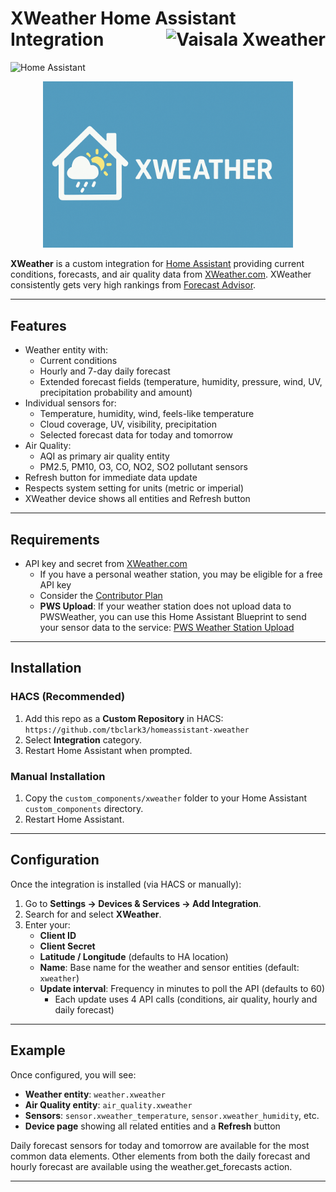 # XWeather Home Assistant Integration <a href="https://www.xweather.com/" target="_blank" title="Powered by Vaisala Xweather"><img src="https://www.xweather.com/assets/logos/vaisala-xweather-logo-dark.svg" alt="Vaisala Xweather" height="40" align="right" /></a>

![Home Assistant](https://img.shields.io/badge/Home%20Assistant-Custom%20Component-blue)

<p align="center">
  <img src="docs/logo.png" alt="XWeather Logo" width="400"/>
</p>

**XWeather** is a custom integration for [Home Assistant](https://www.home-assistant.io/)
providing current conditions, forecasts, and air quality data from [XWeather.com](https://xweather.com/).
XWeather consistently gets very high rankings from [Forecast Advisor](https://forecastadvisor.com).

---

## Features

- Weather entity with:
  - Current conditions
  - Hourly and 7-day daily forecast
  - Extended forecast fields (temperature, humidity, pressure, wind, UV, precipitation probability and amount)
- Individual sensors for:
  - Temperature, humidity, wind, feels-like temperature
  - Cloud coverage, UV, visibility, precipitation
  - Selected forecast data for today and tomorrow
- Air Quality:
  - AQI as primary air quality entity
  - PM2.5, PM10, O3, CO, NO2, SO2 pollutant sensors
- Refresh button for immediate data update
- Respects system setting for units (metric or imperial)
- XWeather device shows all entities and Refresh button

---

## Requirements

- API key and secret from [XWeather.com](https://xweather.com/)
  - If you have a personal weather station, you may be eligible for a free API key
  - Consider the [Contributor Plan](https://signup.xweather.com/pws-contributor)
  - **PWS Upload**: If your weather station does not upload data to PWSWeather, you can use this Home Assistant Blueprint to send your sensor data to the service: [PWS Weather Station Upload](https://community.home-assistant.io/t/pws-weather-station-upload/806415)

---

## Installation

### HACS (Recommended)

1. Add this repo as a **Custom Repository** in HACS:
   `https://github.com/tbclark3/homeassistant-xweather`
2. Select **Integration** category.
3. Restart Home Assistant when prompted.

### Manual Installation

1. Copy the `custom_components/xweather` folder to your Home Assistant `custom_components` directory.
2. Restart Home Assistant.

---

## Configuration

Once the integration is installed (via HACS or manually):

1. Go to **Settings → Devices & Services → Add Integration**.
2. Search for and select **XWeather**.
3. Enter your:
   - **Client ID**
   - **Client Secret**
   - **Latitude / Longitude** (defaults to HA location)
   - **Name**: Base name for the weather and sensor entities (default: `xweather`)
   - **Update interval**: Frequency in minutes to poll the API (defaults to 60)
     - Each update uses 4 API calls (conditions, air quality, hourly and daily forecast)

---

## Example

Once configured, you will see:

- **Weather entity**: `weather.xweather`
- **Air Quality entity**: `air_quality.xweather`
- **Sensors**: `sensor.xweather_temperature`, `sensor.xweather_humidity`, etc.
- **Device page** showing all related entities and a **Refresh** button

Daily forecast sensors for today and tomorrow are available for the most common data elements.
Other elements from both the daily forecast and hourly forecast are available using the weather.get_forecasts action.

---
